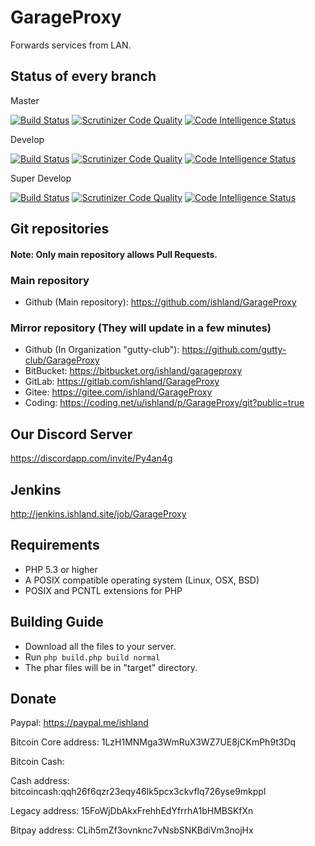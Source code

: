 # GarageProxy
Forwards services from LAN.

## Status of every branch
Master

[![Build Status](https://travis-ci.org/ishland/GarageProxy.svg?branch=master)](https://travis-ci.org/ishland/GarageProxy)
[![Scrutinizer Code Quality](https://scrutinizer-ci.com/g/ishland/GarageProxy/badges/quality-score.png?b=master)](https://scrutinizer-ci.com/g/ishland/GarageProxy/?branch=master)
[![Code Intelligence Status](https://scrutinizer-ci.com/g/ishland/GarageProxy/badges/code-intelligence.svg?b=master)](https://scrutinizer-ci.com/code-intelligence)

Develop

[![Build Status](https://travis-ci.org/ishland/GarageProxy.svg?branch=develop)](https://travis-ci.org/ishland/GarageProxy)
[![Scrutinizer Code Quality](https://scrutinizer-ci.com/g/ishland/GarageProxy/badges/quality-score.png?b=master)](https://scrutinizer-ci.com/g/ishland/GarageProxy/?branch=master)
[![Code Intelligence Status](https://scrutinizer-ci.com/g/ishland/GarageProxy/badges/code-intelligence.svg?b=master)](https://scrutinizer-ci.com/code-intelligence)

Super Develop

[![Build Status](https://travis-ci.org/ishland/GarageProxy.svg?branch=super-develop)](https://travis-ci.org/ishland/GarageProxy)
[![Scrutinizer Code Quality](https://scrutinizer-ci.com/g/ishland/GarageProxy/badges/quality-score.png?b=master)](https://scrutinizer-ci.com/g/ishland/GarageProxy/?branch=master)
[![Code Intelligence Status](https://scrutinizer-ci.com/g/ishland/GarageProxy/badges/code-intelligence.svg?b=master)](https://scrutinizer-ci.com/code-intelligence)

## Git repositories

#### Note: Only main repository allows Pull Requests.

### Main repository
- Github (Main repository): https://github.com/ishland/GarageProxy

### Mirror repository (They will update in a few minutes)
- Github (In Organization "gutty-club"): https://github.com/gutty-club/GarageProxy
- BitBucket: https://bitbucket.org/ishland/garageproxy
- GitLab: https://gitlab.com/ishland/GarageProxy
- Gitee: https://gitee.com/ishland/GarageProxy
- Coding: https://coding.net/u/ishland/p/GarageProxy/git?public=true

## Our Discord Server
https://discordapp.com/invite/Py4an4g

## Jenkins
http://jenkins.ishland.site/job/GarageProxy

## Requirements
- PHP 5.3 or higher
- A POSIX compatible operating system (Linux, OSX, BSD)
- POSIX and PCNTL extensions for PHP

## Building Guide
- Download all the files to your server.
- Run `php build.php build normal`
- The phar files will be in "target" directory.

## Donate
Paypal: https://paypal.me/ishland

Bitcoin Core address: 1LzH1MNMga3WmRuX3WZ7UE8jCKmPh9t3Dq

Bitcoin Cash: 

Cash address: bitcoincash:qqh26f6qzr23eqy46lk5pcx3ckvflq726yse9mkppl

Legacy address: 15FoWjDbAkxFrehhEdYfrrhA1bHMBSKfXn

Bitpay address: CLih5mZf3ovnknc7vNsbSNKBdiVm3nojHx